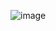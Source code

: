 ![image](https://www.google.com/imgres?q=delta%20batch&imgurl=https%3A%2F%2Fs3.ap-south-1.amazonaws.com%2Frzp-prod-merchant-assets%2Fpayment-link%2Fdescription%2Fdelta%2520(10)_m0cxistavi3utl.jpeg&imgrefurl=https%3A%2F%2Fpages.razorpay.com%2Fdelta-batch&docid=UHVpRiofFSsHBM&tbnid=nIMvwYxE0BvuHM&vet=12ahUKEwjR7ML2ydCFAxX1Z2wGHaoIC4cQM3oECB0QAA..i&w=760&h=427&hcb=2&ved=2ahUKEwjR7ML2ydCFAxX1Z2wGHaoIC4cQM3oECB0QAA)